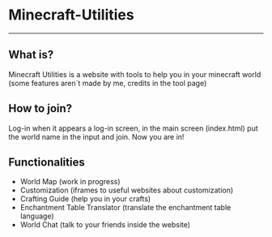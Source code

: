 # Minecraft-Utilities
_________________________
## What is?
Minecraft Utilities is a website with tools to help you in your minecraft world
(some features aren´t made by me, credits in the tool page)

## How to join?
Log-in when it appears a log-in screen, in the main screen (index.html) put the world name in the input and join. Now you are in!

## Functionalities
- World Map (work in progress)
- Customization (iframes to useful websites about customization)
- Crafting Guide (help you in your crafts)
- Enchantment Table Translator (translate the enchantment table language)
- World Chat (talk to your friends inside the website)
